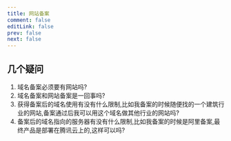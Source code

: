 ```yaml
---
title: 网站备案
comment: false
editLink: false
prev: false
next: false
---
```



## 几个疑问

1. 域名备案必须要有网站吗?
2. 域名备案和网站备案是一回事吗?
3. 获得备案后的域名使用有没有什么限制,比如我备案的时候随便找的一个建筑行业的网站,备案通过后我可以用这个域名做其他行业的网站吗?
4. 备案后的域名指向的服务器有没有什么限制,比如我备案的时候是阿里备案,最终产品是部署在腾讯云上的,这样可以吗?

